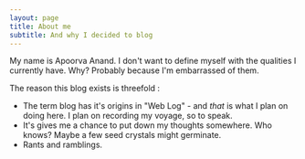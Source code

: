 ```yaml
---
layout: page
title: About me
subtitle: And why I decided to blog
---
```


My name is Apoorva Anand. I don't want to define myself with the qualities I currently have. Why? Probably because I'm embarrassed of them. 

The reason this blog exists is threefold : 
* The term blog has it's origins in "Web Log" - and _that_ is what I plan on doing here. I plan on recording my voyage, so to speak. 
* It's gives me a chance to put down my thoughts somewhere. Who knows? Maybe a few seed crystals might germinate. 
* Rants and ramblings.
